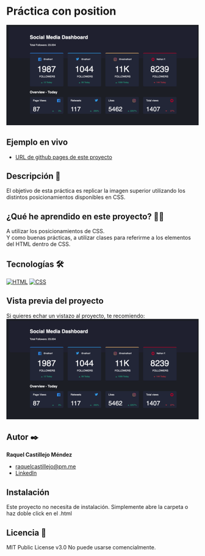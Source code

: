 # Práctica con position

![Imagen del proyecto](https://github.com/raquel-castillejo/002-position2/blob/main/assets/images/demo.png)

## Ejemplo en vivo

- [URL de github pages de este proyecto](https://raquel-castillejo.github.io/002-position2/)

## Descripción 📑

El objetivo de esta práctica es replicar la imagen superior utilizando los distintos posicionamientos disponibles en CSS.

## ¿Qué he aprendido en este proyecto? 🙇🏻

A utilizar los posicionamientos de CSS. </br>
Y como buenas prácticas, a utilizar clases para referirme a los elementos del HTML dentro de CSS.

## Tecnologías 🛠

<!-- Iconos sacados de: https://github.com/hendrasob/badges/blob/master/README.md y https://github.com/alexandresanlim/Badges4-README.md-Profile -->

[![HTML](https://img.shields.io/badge/HTML5-E34F26?style=for-the-badge&logo=html5&logoColor=white)](https://es.wikipedia.org/wiki/HTML5)
[![CSS](https://img.shields.io/badge/CSS3-1572B6?style=for-the-badge&logo=css3&logoColor=white)](https://es.wikipedia.org/wiki/CSS)

## Vista previa del proyecto

Si quieres echar un vistazo al proyecto, te recomiendo:
![Captura del proyecto](https://github.com/raquel-castillejo/002-position2/blob/main/assets/images/demo.png)

## Autor ✒️

**Raquel Castillejo Méndez**

- [raquelcastillejo@pm.me](raquelcastillejo@pm.me)
- [LinkedIn](https://www.linkedin.com/in/raquel-castillejo-mendez)

## Instalación

Este proyecto no necesita de instalación. Simplemente abre la carpeta o haz doble click en el .html

## Licencia 📄

MIT Public License v3.0
No puede usarse comencialmente.
